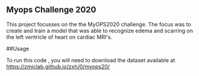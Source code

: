 ## Myops Challenge 2020 

This project focusses on the the MyOPS2020 challenge. The focus was to create and train a model that was able to recognize edema and scarring on the left ventricle of heart on cardiac MRI's. 


##Usage 

To run this code , you will need to download the dataset available at https://zmiclab.github.io/zxh/0/myops20/

